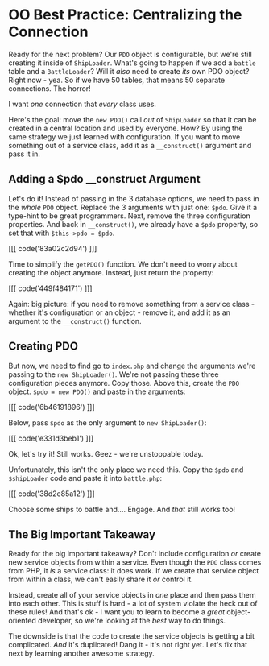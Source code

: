 # OO Best Practice: Centralizing the Connection

Ready for the next problem? Our `PDO` object is configurable, but we're still
creating it inside of `ShipLoader`. What's going to happen if we add a `battle`
table and a `BattleLoader`? Will it *also* need to create *its* own PDO object?
Right now - yea. So if we have 50 tables, that means 50 separate connections.
The horror!

I want *one* connection that *every* class uses.

Here's the goal: move the `new PDO()` call *out* of `ShipLoader` so that
it can be created in a central location and used by everyone. How? By using
the same strategy we just learned with configuration. If you want to move
something out of a service class, add it as a `__construct()` argument and
pass it in.

## Adding a $pdo __construct Argument

Let's do it! Instead of passing in the 3 database options, we need to pass
in the *whole* `PDO` object. Replace the 3 arguments with just one: `$pdo`.
Give it a type-hint to be great programmers. Next, remove the three configuration
properties. And back in `__construct()`, we already have a `$pdo` property,
so set that with `$this->pdo = $pdo`.

[[[ code('83a02c2d94') ]]]

Time to simplify the `getPDO()` function. We don't need to worry about creating
the object anymore. Instead, just return the property:

[[[ code('449f484171') ]]]

Again: big picture: if you need to remove something from a service class -
whether it's configuration or an object - remove it, and add it as an argument
to the `__construct()` function.

## Creating PDO

But now, we need to find go to `index.php` and change the arguments we're
passing to the `new ShipLoader()`. We're not passing these three configuration
pieces anymore. Copy those. Above this, create the `PDO` object. `$pdo = new PDO()`
and paste in the arguments:

[[[ code('6b46191896') ]]]

Below, pass `$pdo` as the only argument to `new ShipLoader()`:

[[[ code('e331d3beb1') ]]]

Ok, let's try it! Still works. Geez - we're unstoppable today.

Unfortunately, this isn't the only place we need this. Copy the `$pdo` and
`$shipLoader` code and paste it into `battle.php`:

[[[ code('38d2e85a12') ]]]

Choose some ships to battle and.... Engage. And *that* still works too!

## The Big Important Takeaway

Ready for the big important takeaway? Don't include configuration *or* create
new service objects from within a service. Even though the `PDO` class comes
from PHP, it *is* a service class: it does work. If we create that service
object from within a class, we can't easily share it *or* control it.

Instead, create all of your service objects in *one* place and then pass
them into each other. This is stuff is hard - a lot of system violate the
heck out of these rules! And that's ok - I want you to learn to become a
*great* object-oriented developer, so we're looking at the *best* way to
do things.

The downside is that the code to create the service objects is getting a bit
complicated. *And* it's duplicated! Dang it - it's not right yet. Let's fix
that next by learning another awesome strategy.
